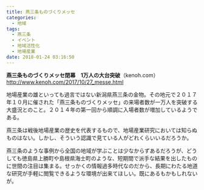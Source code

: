```yaml
---
title: 燕三条ものづくりメッセ
categories:
  - 地域
tags:
  - 燕三条
  - イベント
  - 地域活性化
  - 地場産業
date: 2018-01-24 03:16:50
---
```

**燕三条ものづくりメッセ閉幕　1万人の大台突破**（kenoh.com）
<http://www.kenoh.com/2017/10/27_messe.html>

地場産業の雄といっても過言ではない新潟県燕三条の金物。その地元で２０１７年１０月に催された「燕三条ものづくりメッセ」の来場者数が一万人を突破する大盛況とのこと。２０１４年の第一回から順調に入場者数が増加しているようである。

燕三条は戦後地場産業の歴史を代表するもので、地場産業研究においては知らぬものはない。しかし、そういう認識で見ている人がどれくらいいるだろうか。

燕三条のような事例から全国の地域が学ぶことは少なからずあるだろうが、どうしても徳島県上勝町や島根県海士町のような、短期間で派手な結果を出したものに世間の注目は集まる。せっかくの情報過多時代なのだから、長期にわたる地道な研究が手軽に閲覧できるような環境が出来てほしい。既にあるもかもしれないが。
